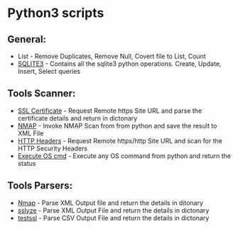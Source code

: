 # Python3 scripts

## General:
* List    - Remove Duplicates, Remove Null, Covert file to List, Count
* [SQLITE3](https://github.com/nallamuthu/Python_Snippets/blob/master/SQLite3/sql.py) - Contains all the sqlite3 python operations. Create, Update, Insert, Select queries 

## Tools Scanner:
* [SSL Certificate](https://github.com/nallamuthu/Python_Snippets/blob/master/Scanner/ssl_certificate_scanner.py) - Request Remote https Site URL and parse the certificate details and return in dictonary
* [NMAP](https://github.com/nallamuthu/Python_Snippets/blob/master/Scanner/nmap_scanner.py)            - Invoke NMAP Scan from from python and save the result to XML File
* [HTTP Headers](https://github.com/nallamuthu/Python_Snippets/blob/master/Scanner/http_security_header_scanner.py)    - Request Remote https/http Site URL and scan for the HTTP Security Headers
* [Execute OS cmd](https://github.com/nallamuthu/Python_Snippets/blob/master/Scanner/execute_command.py)  - Execute any OS command from python and return the status

## Tools Parsers:
* [Nmap](https://github.com/nallamuthu/Python_Snippets/blob/master/Parser/nmap_xml_parser.py)    - Parse XML Output file and return the details in ditonary
* [sslyze](https://github.com/nallamuthu/Python_Snippets/blob/master/Parser/sslyze_xml_parser.py)  - Parse XML Output File and return the details in dictonary
* [testssl](https://github.com/nallamuthu/Python_Snippets/blob/master/Parser/testssl_csv_parser.py) - Parse CSV Output File and return the details in dictonary


